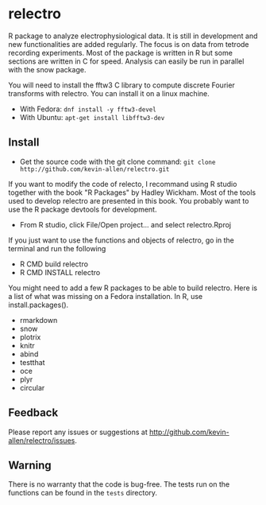 # relectro

R package to analyze electrophysiological data. It is still in development and new functionalities are added regularly. The focus is on data from tetrode recording experiments. Most of the package is written in R but some sections are written in C for speed. Analysis can easily be run in parallel with the snow package. 

You will need to install the fftw3 C library to compute discrete Fourier transforms with relectro. You can install it on a linux machine.

* With Fedora: `dnf install -y fftw3-devel` 
* With Ubuntu: `apt-get install libfftw3-dev`


## Install

* Get the source code with the git clone command: `git clone http://github.com/kevin-allen/relectro.git`

If you want to modify the code of relecto, I recommand using R studio together with the book "R Packages" by Hadley Wickham. Most of the tools used to develop relectro are presented in this book. You probably want to use the R package devtools for development.

* From R studio, click File/Open project... and select relectro.Rproj


If you just want to use the functions and objects of relectro, go in the terminal and 
run the following

* R CMD build relectro
* R CMD INSTALL relectro

You might need to add a few R packages to be able to build relectro. Here is a list of what was missing on a Fedora installation. In R, use install.packages().

* rmarkdown
* snow
* plotrix
* knitr
* abind
* testthat
* oce
* plyr
* circular

## Feedback

Please report any issues or suggestions at http://github.com/kevin-allen/relectro/issues.

## Warning

There is no warranty that the code is bug-free.
The tests run on the functions can be found in the `tests` directory.
